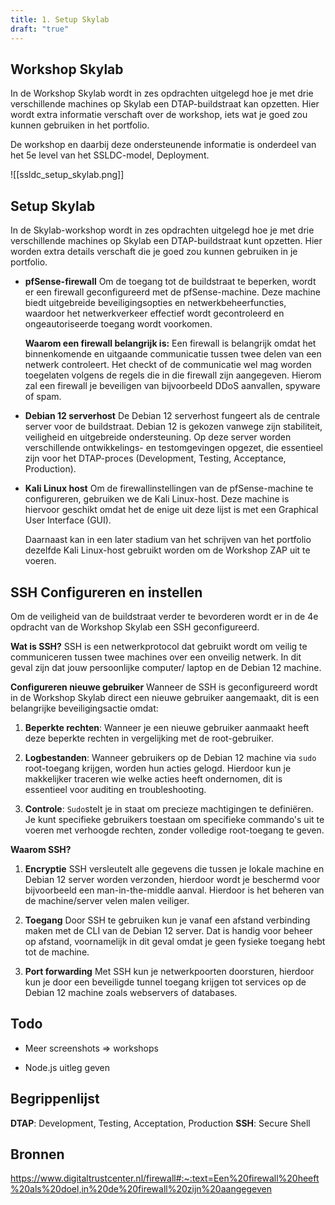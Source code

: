 ```yaml
---
title: 1. Setup Skylab
draft: "true"
---
```

## Workshop Skylab
In de Workshop Skylab wordt in zes opdrachten uitgelegd hoe je met drie verschillende machines op Skylab een DTAP-buildstraat kan opzetten. Hier wordt extra informatie verschaft over de workshop, iets wat je goed zou kunnen gebruiken in het portfolio.

De workshop en daarbij deze ondersteunende informatie is onderdeel van het 5e level van het SSLDC-model, Deployment.

![[ssldc_setup_skylab.png]]
## Setup Skylab
In de Skylab-workshop wordt in zes opdrachten uitgelegd hoe je met drie verschillende machines op Skylab een DTAP-buildstraat kunt opzetten. Hier worden extra details verschaft die je goed zou kunnen gebruiken in je portfolio.

- **pfSense-firewall**
	Om de toegang tot de buildstraat te beperken, wordt er een firewall geconfigureerd met de pfSense-machine. Deze machine biedt uitgebreide beveiligingsopties en netwerkbeheerfuncties, waardoor het netwerkverkeer effectief wordt gecontroleerd en ongeautoriseerde toegang wordt voorkomen. 
	
	**Waarom een firewall belangrijk is:**
	Een firewall is belangrijk omdat het binnenkomende en uitgaande communicatie tussen twee delen van een netwerk controleert. Het checkt of de communicatie wel mag worden toegelaten volgens de regels die in die firewall zijn aangegeven. Hierom zal een firewall je beveiligen van bijvoorbeeld DDoS aanvallen, spyware of spam.

- **Debian 12 serverhost**
	De Debian 12 serverhost fungeert als de centrale server voor de buildstraat. Debian 12 is gekozen vanwege zijn stabiliteit, veiligheid en uitgebreide ondersteuning. Op deze server worden verschillende ontwikkelings- en testomgevingen opgezet, die essentieel zijn voor het DTAP-proces (Development, Testing, Acceptance, Production). 

- **Kali Linux host**
	Om de firewallinstellingen van de pfSense-machine te configureren, gebruiken we de Kali Linux-host. Deze machine is hiervoor geschikt omdat het de enige uit deze lijst is met een Graphical User Interface (GUI).
	
	Daarnaast kan in een later stadium van het schrijven van het portfolio dezelfde Kali Linux-host gebruikt worden om de Workshop ZAP uit te voeren.


## SSH Configureren en instellen
Om de veiligheid van de buildstraat verder te bevorderen wordt er in de 4e opdracht van de Workshop Skylab een SSH geconfigureerd.

**Wat is SSH?**
SSH is een netwerkprotocol dat gebruikt wordt om veilig te communiceren tussen twee machines over een onveilig netwerk. In dit geval zijn dat jouw persoonlijke computer/ laptop en de Debian 12 machine.

**Configureren nieuwe gebruiker**
Wanneer de SSH is geconfigureerd wordt in de Workshop Skylab direct een nieuwe gebruiker aangemaakt, dit is een belangrijke beveiligingsactie omdat:
1. **Beperkte rechten**:
	Wanneer je een nieuwe gebruiker aanmaakt heeft deze beperkte rechten in vergelijking met de root-gebruiker.

2. **Logbestanden**:
	Wanneer gebruikers op de Debian 12 machine via `sudo` root-toegang krijgen, worden hun acties gelogd. Hierdoor kun je makkelijker traceren wie welke acties heeft ondernomen, dit is essentieel voor auditing en troubleshooting.

3. **Controle**:
	`Sudo`stelt je in staat om precieze machtigingen te definiëren. Je kunt specifieke gebruikers toestaan om specifieke commando's uit te voeren met verhoogde rechten, zonder volledige root-toegang te geven.

**Waarom SSH?**
1. **Encryptie**
	SSH versleutelt alle gegevens die tussen je lokale machine en Debian 12 server worden verzonden, hierdoor wordt je beschermd voor bijvoorbeeld een man-in-the-middle aanval. Hierdoor is het beheren van de machine/server velen malen veiliger.

2. **Toegang**
	Door SSH te gebruiken kun je vanaf een afstand verbinding maken met de CLI van de Debian 12 server. Dat is handig voor beheer op afstand, voornamelijk in dit geval omdat je geen fysieke toegang hebt tot de machine.

3. **Port forwarding**
	Met SSH kun je netwerkpoorten doorsturen, hierdoor kun je door een beveiligde tunnel toegang krijgen tot services op de Debian 12 machine zoals webservers of databases.


## Todo
- Meer screenshots => workshops

- Node.js uitleg geven


## Begrippenlijst
**DTAP**: Development, Testing, Acceptation, Production
**SSH**: Secure Shell

## Bronnen
https://www.digitaltrustcenter.nl/firewall#:~:text=Een%20firewall%20heeft%20als%20doel,in%20de%20firewall%20zijn%20aangegeven